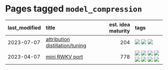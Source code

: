 # Pages tagged `model_compression`

|last_modified|title|est. idea maturity|tags
|:---|:---|---:|:---|
|2023-07-07|[attribution distillation/tuning](../attribution_tuning.md)|204|[![](https://img.shields.io/badge/tag-experimental-e839f4)](../tags/experimental.md) [![](https://img.shields.io/badge/tag-model_compression-869cae)](../tags/model_compression.md) [![](https://img.shields.io/badge/tag-publication-22d494)](../tags/publication.md)|
|2023-04-07|[mini RWKV port](../rust_rwkv.md)|778|[![](https://img.shields.io/badge/tag-RNN-e33481)](../tags/RNN.md) [![](https://img.shields.io/badge/tag-completed-8fb3d)](../tags/completed.md) [![](https://img.shields.io/badge/tag-experimental-e839f4)](../tags/experimental.md) [![](https://img.shields.io/badge/tag-ggml-b59164)](../tags/ggml.md) [![](https://img.shields.io/badge/tag-mobilenet-2b1224)](../tags/mobilenet.md) [![](https://img.shields.io/badge/tag-model_compression-869cae)](../tags/model_compression.md) [![](https://img.shields.io/badge/tag-tooling-e6ab9)](../tags/tooling.md) [![](https://img.shields.io/badge/tag-wip-7fe3bd)](../tags/wip.md)|